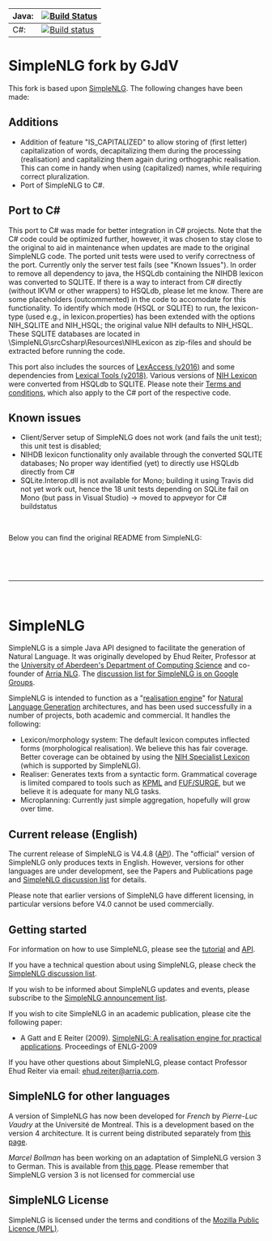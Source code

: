 
| Java: | [![Build Status](https://travis-ci.org/gjdv/simplenlg.svg?branch=master)](https://travis-ci.org/gjdv/simplenlg) |
| ----- | --- |
| C#:   | [![Build status](https://ci.appveyor.com/api/projects/status/w7ap7ro4bi477jsc/branch/master?svg=true)](https://ci.appveyor.com/project/gjdv/simplenlg/branch/master) |


SimpleNLG fork by GJdV
======================

This fork is based upon [SimpleNLG](https://github.com/simplenlg/simplenlg). The following changes have been made:

Additions
---------

* Addition of feature "IS_CAPITALIZED" to allow storing of (first letter) capitalization of words, decapitalizing them during the processing (realisation) and capitalizing them again during orthographic realisation. This can come in handy when using (capitalized) names, while requiring correct pluralization.
* Port of SimpleNLG to C#. 


Port to C#
----------
This port to C# was made for better integration in C# projects. Note that the C# code could be optimized further, however, it was chosen to stay close to the original to aid in maintenance when updates are made to the original SimpleNLG code. 
The ported unit tests were used to verify correctness of the port. Currently only the server test fails (see "Known Issues").
In order to remove all dependency to java, the HSQLdb containing the NIHDB lexicon was converted to SQLITE. If there is a way to interact from C# directly (without IKVM or other wrappers) to HSQLdb, please let me know. There are some placeholders (outcommented) in the code to accomodate for this functionality. To identify which mode (HSQL or SQLITE) to run, the lexicon-type (used e.g., in lexicon.properties) has been extended with the options NIH_SQLITE and NIH_HSQL; the original value NIH defaults to NIH_HSQL. These SQLITE databases are located in \SimpleNLG\srcCsharp\Resources\NIHLexicon as zip-files and should be extracted before running the code.

This port also includes the sources of [LexAccess (v2016)](https://lexsrv3.nlm.nih.gov/LexSysGroup/Projects/lexAccess/current/web/download.html) and some dependencies from [Lexical Tools (v2018)](https://lexsrv3.nlm.nih.gov/LexSysGroup/Projects/lvg/current/web/index.html).
Various versions of [NIH Lexicon](https://lsg3.nlm.nih.gov/LexSysGroup/Projects/lexicon/current/web/index.html) were converted from HSQLdb to SQLITE.
Please note their [Terms and conditions](https://lsg3.nlm.nih.gov/LexSysGroup/Docs/termsAndConditions.html), which also apply to the C# port of the respective code.


Known issues
------------

* Client/Server setup of SimpleNLG does not work (and fails the unit test); this unit test is disabled; 
* NIHDB lexicon functionality only available through the converted SQLITE databases; No proper way identified (yet) to directly use HSQLdb directly from C#
* SQLite.Interop.dll is not available for Mono; building it using Travis did not yet work out, hence the 18 unit tests depending on SQLite fail on Mono (but pass in Visual Studio) -> moved to appveyor for C# buildstatus

&nbsp;

Below you can find the original README from SimpleNLG:

&nbsp;

&nbsp;

___

&nbsp;


SimpleNLG
=========

SimpleNLG is a simple Java API designed to facilitate the generation of Natural Language. It was originally developed by Ehud Reiter, Professor at the [University of Aberdeen's Department of Computing Science](http://www.abdn.ac.uk/ncs/departments/computing-science/index.php) and co-founder of [Arria NLG](https://www.arria.com). The [discussion list for SimpleNLG is on Google Groups](https://groups.google.com/forum/#!forum/simplenlg).

SimpleNLG is intended to function as a "[realisation engine](http://en.wikipedia.org/wiki/Realization_(linguistics))" for [Natural Language Generation](http://en.wikipedia.org/wiki/Natural_language_generation) architectures, and has been used successfully in a number of projects, both academic and commercial. It handles the following:

* Lexicon/morphology system: The default lexicon computes inflected forms (morphological realisation). We believe this has fair coverage. Better coverage can be obtained by using the [NIH Specialist Lexicon](http://lexsrv3.nlm.nih.gov/LexSysGroup/Projects/lexicon/current/web/) (which is supported by SimpleNLG).
* Realiser: Generates texts from a syntactic form. Grammatical coverage is limited compared to tools such as [KPML](http://www.fb10.uni-bremen.de/anglistik/langpro/kpml/README.html) and [FUF/SURGE](http://www.cs.bgu.ac.il/surge/index.html), but we believe it is adequate for many NLG tasks.
* Microplanning: Currently just simple aggregation, hopefully will grow over time.

Current release (English)
-------------------------
The current release of SimpleNLG is V4.4.8 ([API](https://cdn.rawgit.com/simplenlg/simplenlg/master/docs/javadoc/index.html)). The "official" version of SimpleNLG only produces texts in English. However, versions for other languages are under development, see the Papers and Publications page and [SimpleNLG discussion list](https://groups.google.com/forum/#!forum/simplenlg) for details.

Please note that earlier versions of SimpleNLG have different licensing, in particular versions before V4.0 cannot be used commercially.

Getting started
---------------
For information on how to use SimpleNLG, please see the [tutorial](https://github.com/simplenlg/simplenlg/wiki/Section-0-–-SimpleNLG-Tutorial) and [API](https://cdn.rawgit.com/simplenlg/simplenlg/master/docs/javadoc/index.html).

If you have a technical question about using SimpleNLG, please check the [SimpleNLG discussion list](https://groups.google.com/forum/#!forum/simplenlg).

If you wish to be informed about SimpleNLG updates and events, please subscribe to the [SimpleNLG announcement list](https://groups.google.com/forum/#!forum/simplenlg-announce).

If you wish to cite SimpleNLG in an academic publication, please cite the following paper:

* A Gatt and E Reiter (2009). [SimpleNLG: A realisation engine for practical applications](http://aclweb.org/anthology/W/W09/W09-0613.pdf). Proceedings of ENLG-2009

If you have other questions about SimpleNLG, please contact Professor Ehud Reiter via email: [ehud.reiter@arria.com](mailto:ehud.reiter@arria.com).

SimpleNLG for other languages
-----------------------------
A version of SimpleNLG has now been developed for *French* by *Pierre-Luc Vaudry* at the Université de Montreal. This is a development based on the version 4 architecture. It is current being distributed separately from [this page](http://www-etud.iro.umontreal.ca/~vaudrypl/snlgbil/snlgEnFr_english.html).

*Marcel Bollman* has been working on an adaptation of SimpleNLG version 3 to German. This is available from [this page](http://www.linguistics.rub.de/~bollmann/simplenlg-ger.html). Please remember that SimpleNLG version 3 is not licensed for commercial use

SimpleNLG License 
-----------------------------
SimpleNLG is licensed under the terms and conditions of the [Mozilla Public Licence (MPL)](http://www.mozilla.org/MPL/).
